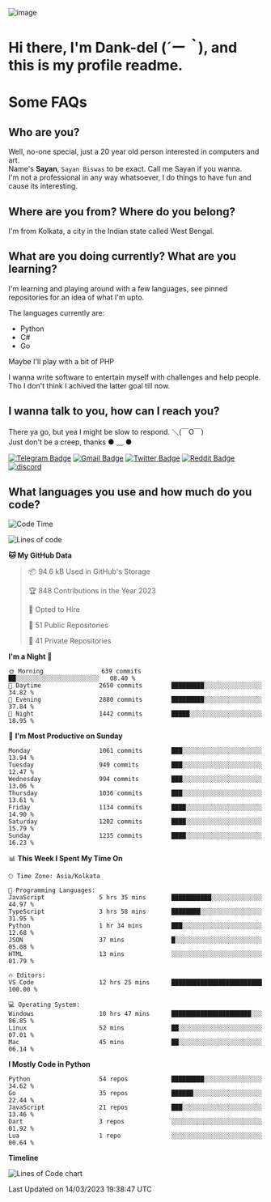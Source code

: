 ![image](https://user-images.githubusercontent.com/63096193/125182844-29f20800-e22f-11eb-8dc9-b0f2d29647bb.png)

# **Hi there, I'm Dank-del (*´ー｀*), and this is my profile readme.**
<!--  [![Profile views](https://gpvc.arturio.dev/dank-del)](https://github.com/dank-del) -->
# Some FAQs

## **Who are you?**

Well, no-one special, just a 20 year old person interested in computers and art. \
Name's **Sayan**, `Sayan Biswas` to be exact. Call me Sayan if you wanna. \
I'm not a professional in any way whatsoever, I do things to have fun and cause its interesting.

## **Where are you from? Where do you belong?**

I'm from Kolkata, a city in the Indian state called West Bengal.

## **What are you doing currently? What are you learning?**

I'm learning and playing around with a few languages, see pinned repositories for an idea of what I'm upto.

The languages currently are:

- Python
- C#
- Go

Maybe I'll play with a bit of PHP

I wanna write software to entertain myself with challenges and help people. \
Tho I don't think I achived the latter goal till now.

<!--## **Eww, I see a weeb profile.**

Can't help it, it's the best way to hide my face on this account
> Why do people hate weebs .-.

## **Cool, what more interests you?**

My interests are quite, weird. They're scattered all over the place. \
I've been fascinated by music and have studied it since the age of 6, I've performed on stage and on air but yeah now I've been away from that. I specialize in key instruments. \
Another thing that interests me is Media Production, aka, working with audio, video and broadcasting media.

> I just like art in general. also feeds the reason of me being obsessed with Japanese drawings (⋟ ﹏ ⋞)-->

## **I wanna talk to you, how can I reach you?**

There ya go, but yea I might be slow to respond. ＼(￣O￣) \
Just don't be a creep, thanks ● ﹏ ●

[![Telegram Badge](https://img.shields.io/badge/-dank_as_fuck-1ca0f1?style=flat-square&logo=telegram&logoColor=white&link=https://t.me/dank_as_fuck)](https://t.me/dank_as_fuck)
[![Gmail Badge](https://img.shields.io/badge/-sayan@asia.com-c14438?style=flat-square&logo=Gmail&logoColor=white&link=mailto:sayan@asia.com)](mailto:sayan@asia.com)
[![Twitter Badge](https://img.shields.io/twitter/follow/TheDankDel?style=social)](https://twitter.com/TheDankDel)
[![Reddit Badge](https://img.shields.io/reddit/user-karma/combined/dank_as_fuck_?style=social)](https://www.reddit.com/user/dank_as_fuck_/)
[![discord](https://discord-md-badge.vercel.app/api/shield/506536929152466945?style=social)](https://discordapp.com/users/506536929152466945)

## **What languages you use and how much do you code?**

<!--START_SECTION:waka-->
![Code Time](http://img.shields.io/badge/Code%20Time-1%2C119%20hrs%202%20mins-blue)

![Lines of code](https://img.shields.io/badge/From%20Hello%20World%20I%27ve%20Written-4.3%20million%20lines%20of%20code-blue)

**🐱 My GitHub Data** 

> 📦 94.6 kB Used in GitHub's Storage 
 > 
> 🏆 848 Contributions in the Year 2023
 > 
> 💼 Opted to Hire
 > 
> 📜 51 Public Repositories 
 > 
> 🔑 41 Private Repositories 
 > 
**I'm a Night 🦉** 

```text
🌞 Morning                639 commits         ██░░░░░░░░░░░░░░░░░░░░░░░   08.40 % 
🌆 Daytime                2650 commits        █████████░░░░░░░░░░░░░░░░   34.82 % 
🌃 Evening                2880 commits        █████████░░░░░░░░░░░░░░░░   37.84 % 
🌙 Night                  1442 commits        █████░░░░░░░░░░░░░░░░░░░░   18.95 % 
```
📅 **I'm Most Productive on Sunday** 

```text
Monday                   1061 commits        ███░░░░░░░░░░░░░░░░░░░░░░   13.94 % 
Tuesday                  949 commits         ███░░░░░░░░░░░░░░░░░░░░░░   12.47 % 
Wednesday                994 commits         ███░░░░░░░░░░░░░░░░░░░░░░   13.06 % 
Thursday                 1036 commits        ███░░░░░░░░░░░░░░░░░░░░░░   13.61 % 
Friday                   1134 commits        ████░░░░░░░░░░░░░░░░░░░░░   14.90 % 
Saturday                 1202 commits        ████░░░░░░░░░░░░░░░░░░░░░   15.79 % 
Sunday                   1235 commits        ████░░░░░░░░░░░░░░░░░░░░░   16.23 % 
```


📊 **This Week I Spent My Time On** 

```text
🕑︎ Time Zone: Asia/Kolkata

💬 Programming Languages: 
JavaScript               5 hrs 35 mins       ███████████░░░░░░░░░░░░░░   44.97 % 
TypeScript               3 hrs 58 mins       ████████░░░░░░░░░░░░░░░░░   31.95 % 
Python                   1 hr 34 mins        ███░░░░░░░░░░░░░░░░░░░░░░   12.68 % 
JSON                     37 mins             █░░░░░░░░░░░░░░░░░░░░░░░░   05.08 % 
HTML                     13 mins             ░░░░░░░░░░░░░░░░░░░░░░░░░   01.79 % 

🔥 Editors: 
VS Code                  12 hrs 25 mins      █████████████████████████   100.00 % 

💻 Operating System: 
Windows                  10 hrs 47 mins      ██████████████████████░░░   86.85 % 
Linux                    52 mins             ██░░░░░░░░░░░░░░░░░░░░░░░   07.01 % 
Mac                      45 mins             ██░░░░░░░░░░░░░░░░░░░░░░░   06.14 % 
```

**I Mostly Code in Python** 

```text
Python                   54 repos            █████████░░░░░░░░░░░░░░░░   34.62 % 
Go                       35 repos            ██████░░░░░░░░░░░░░░░░░░░   22.44 % 
JavaScript               21 repos            ███░░░░░░░░░░░░░░░░░░░░░░   13.46 % 
Dart                     3 repos             ░░░░░░░░░░░░░░░░░░░░░░░░░   01.92 % 
Lua                      1 repo              ░░░░░░░░░░░░░░░░░░░░░░░░░   00.64 % 
```



**Timeline**

![Lines of Code chart](https://raw.githubusercontent.com/Dank-del/Dank-del/main/assets/bar_graph.png)


 Last Updated on 14/03/2023 19:38:47 UTC
<!--END_SECTION:waka-->

<!--## **Can I stalk your spotify?**

Um sure.

![OwO Spotify](https://spotify-recently-played-readme.vercel.app/api?user=31fdrsslnr7nvq4ytqwtw7c4rxfm&count=5)-->
